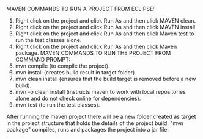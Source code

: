 MAVEN COMMANDS TO RUN A PROJECT FROM ECLIPSE:
1.	Right click on the project and click Run As and then click MAVEN clean.
2.	Right click on the project and click Run As and then click MAVEN install.
3.	Right click on the project and click Run As and then click Maven test to run the test classes alone.
4.	Right click on the project and click Run As and then click Maven package.
MAVEN COMMANDS TO RUN THE PROJECT FROM COMMAND PROMPT:
1.	mvn compile (to compile the project).
2.	mvn install (creates build result in  target folder).
3.	mvn clean install (ensures that the build target is removed before a new build).
4.	mvn -o clean install (instructs maven to work with local repositories alone and do not check online for dependencies).
5.	mvn test (to run the test classes).

After running the maven project there will be a new folder created as target in the project structure that holds the details of the project build.
"mvn package" compiles, runs and packages the project into a jar file.
